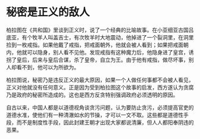 # 秘密是正义的敌人

柏拉图在《共和国》里谈到正义时，说了一个经典的比喻故事。在小亚细亚古国吕底亚，有个牧羊人叫盖吉士，有次牧羊时大地震动，他掉进了一个裂洞里，在洞里捡到一枚戒指。如果他戴了戒指，把戒面朝外，他就会被人看到；如果把戒面朝内，他就可以隐身，别人看不见他。发现戒指有这种魔力后，他隐身进了皇宫，诱拐了皇后，后来与皇后合谋，杀了皇帝，自立为王。由于他有戒指，做尽坏事，别人却看不到，他可以为所欲为。 

柏拉图说，秘密乃是违反正义的最大原因，如果一个人做任何事都不会被人看见，正义对他就没有任何意义。正是因为受到柏拉图这个故事的启发，西方遂认为贪腐乃是政府的秘密所造成的。这也是西方反贪特别强调政府必须透明的原因。 

自古以来，中国人都是以道德视角谈贪污问题，认为要防止贪污，必须提高官吏的道德水准，使他们有一种清澈如水的节操，才可以一文不取。这些都是道德性手段，而不是制度性手段，因此封建王朝才出现大家都说清廉，但人人都阳奉阴违的恶果。